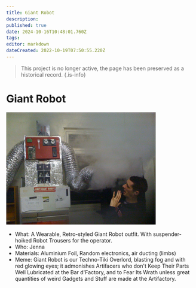 ```yaml
---
title: Giant Robot
description: 
published: true
date: 2024-10-16T10:48:01.760Z
tags: 
editor: markdown
dateCreated: 2022-10-19T07:50:55.220Z
---
```


> This project is no longer active, the page has been preserved as a historical record.
{.is-info}

# Giant Robot

<img src="/projects/giantrobotblastsfog.jpg" class="align-right" width="400" height="300" />

-   What: A Wearable, Retro-styled Giant Robot outfit. With suspender-hoiked Robot Trousers for the operator.
-   Who: Jenna
-   Materials: Aluminium Foil, Random electronics, air ducting (limbs)
-   Meme: Giant Robot is our Techno-Tiki Overlord, blasting fog and with red glowing eyes; it admonishes Artifacers who don't Keep Their Parts Well Lubricated at the Bar d'Factory, and to Fear Its Wrath unless great quantities of weird Gadgets and Stuff are made at the Artifactory.
